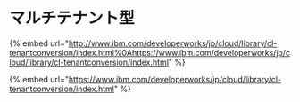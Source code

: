 # マルチテナント型

{% embed url="http://www.ibm.com/developerworks/jp/cloud/library/cl-tenantconversion/index.html%0Ahttps://www.ibm.com/developerworks/jp/cloud/library/cl-tenantconversion/index.html" %}

{% embed url="https://www.ibm.com/developerworks/jp/cloud/library/cl-tenantconversion/index.html" %}





